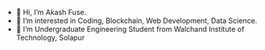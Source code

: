 - 👋 Hi, I’m Akash Fuse.
- 👀 I’m interested in Coding, Blockchain, Web Development, Data Science.
- 🌱 I’m Undergraduate Engineering Student from Walchand Institute of Technology, Solapur


<!---
fuseakash/fuseakash is a ✨ special ✨ repository because its `README.md` (this file) appears on your GitHub profile.
You can click the Preview link to take a look at your changes.
--->
